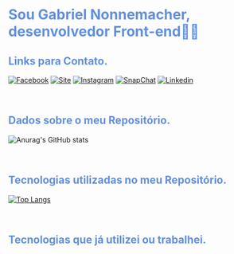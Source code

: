 # <font color="#628FDB">Sou **Gabriel Nonnemacher**, desenvolvedor Front-end🤘😃</font>

## <font color="#628FDB">**Links para Contato.**</font>

[![Facebook](https://img.shields.io/badge/Facebook-1877F2?style=for-the-badge&logo=facebook&logoColor=white)](https://www.facebook.com/gabriel.nonnemacher.16)
[![Site](https://img.shields.io/badge/Meu_site-000000?style=for-the-badge&logo=About.me&logoColor=white)](https://gabriel-nonnemacher.netlify.app/)
[![Instagram](https://img.shields.io/badge/Instagram-E4405F?style=for-the-badge&logo=instagram&logoColor=white)](https://www.instagram.com/nonnemacher_gabriel/)
[![SnapChat](https://img.shields.io/badge/Snapchat-FFFC00?style=for-the-badge&logo=snapchat&logoColor=white)](https://www.snapchat.com/add/gnonnemacher9?share_id=pwysUdoPZ58&locale=pt-BR)
[![Linkedin](https://img.shields.io/badge/LinkedIn-0077B5?style=for-the-badge&logo=linkedin&logoColor=white)](https://www.linkedin.com/in/gabriel-nonnemacher-27b213221/)

<br/>

## <font color="#628FDB">**Dados sobre o meu Repositório.**</font>

![Anurag's GitHub stats](https://github-readme-stats.vercel.app/api?username=GabrielNonnemacher&show_icons=true&theme=tokyonight)

<br/>

## <font color="#628FDB">**Tecnologias utilizadas no meu Repositório.**</font>

[![Top Langs](https://github-readme-stats.vercel.app/api/top-langs/?username=anuraghazra&layout=donut)](https://github.com/anuraghazra/github-readme-stats)

<br/>

## <font color="#628FDB">**Tecnologias que já utilizei ou trabalhei.**</font>

<div style="">
    <img align="center" alt="" src="https://img.shields.io/badge/JavaScript-F7DF1E?style=for-the-badge&logo=javascript&logoColor=black">
    <img align="center" alt="" src="https://img.shields.io/badge/Spring-6DB33F?style=for-the-badge&logo=spring&logoColor=white">
    <img align="center" alt="" src="https://img.shields.io/badge/TypeScript-007ACC?style=for-the-badge&logo=typescript&logoColor=white">
    <img align="center" alt="" src="https://img.shields.io/badge/Angular-DD0031?style=for-the-badge&logo=angular&logoColor=white">
        <br>
    <img align="center" alt="" src="https://img.shields.io/badge/C-00599C?style=for-the-badge&logo=c&logoColor=white">
    <img align="center" alt="" src="https://img.shields.io/badge/HTML5-E34F26?style=for-the-badge&logo=html5&logoColor=white">
    <img align="center" alt="" src="https://img.shields.io/badge/React-20232A?style=for-the-badge&logo=react&logoColor=61DAFB">
    <img align="center" alt="" src="https://img.shields.io/badge/Java-ED8B00?style=for-the-badge&logo=openjdk&logoColor=white">
    <img align="center" alt="" src="https://img.shields.io/badge/C%23-239120?style=for-the-badge&logo=c-sharp&logoColor=white">
    <img align="center" alt="" src="https://img.shields.io/badge/CSS3-1572B6?style=for-the-badge&logo=css3&logoColor=white">
</div>
